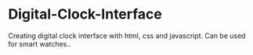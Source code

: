 # Digital-Clock-Interface
Creating digital clock interface with html, css and javascript. Can be used for smart watches..
